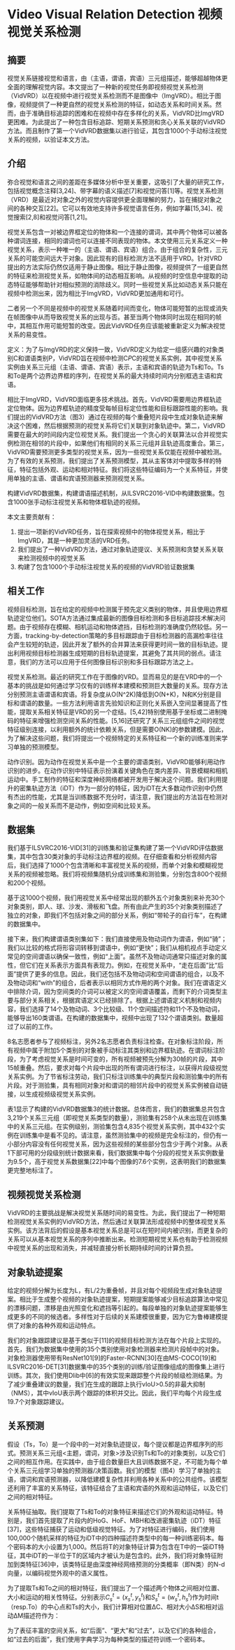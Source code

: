 # Video Visual Relation Detection 视频视觉关系检测

## 摘要

视觉关系链接视觉和语言，由（主语，谓语，宾语）三元组描述，能够超越物体更全面的理解视觉内容。本文提出了一种新的视觉任务即视频视觉关系检测（VidVRD）以在视频中进行视觉关系检测而不是图像中（ImgVRD）。相比于图像，视频提供了一种更自然的视觉关系检测的特征，如动态关系和时间关系。然而，由于准确目标追踪的困难和在视频中存在多样化的关系，VidVRD比ImgVRD更困难。为此提出了一种包含目标追踪、短期关系预测和贪心关系关联的VidVRD方法。而且制作了第一个VidVRD数据集以进行验证，其包含1000个手动标注视觉关系的视频，以验证本文方法。

## 介绍

弥合视觉和语言之间的差距在多媒体分析中至关重要，这吸引了大量的研究工作，包括视觉概念注释[3,24]、带字幕的语义描述[7]和视觉问答[1]等。视觉关系检测（VRD）是最近对对象之外的视觉内容提供更全面理解的努力，旨在捕捉对象之间的各种交互[22]。它可以有效地支持许多视觉语言任务，例如字幕[15,34]、视觉搜索[2,8]和视觉问答[1,21]。

视觉关系包含一对被边界框定位的物体和一个连接的谓词，其中两个物体可以被各种谓词连接，相同的谓词也可以连接不同表现的物体。本文使用三元关系定义一种视觉关系，表示一种唯一的（主语、谓语、宾语）组合。由于组合的复杂性，三元关系的可能空间远大于对象。因此现有的目标检测方法不适用于VRD。针对VRD提出的方法实际仍然仅适用于静止图像。相比于静止图像，视频提供了一组更自然的特征来检测视觉关系，如物体间的动态相互影响。从视频的时空信息中提取的动态特征能够帮助针对相似预测的消除歧义。同时一些视觉关系比如动态关系只能在视频中检测出来，因为相比于ImgVRD，VidVRD更加通用和可行。

二者另一个不同是视频中的视觉关系随着时间而变化，物体可能短暂的出现或消失在帧图像中从而导致视觉关系的出现与否。甚至当两个物体同时出现在相同的帧中，其相互作用可能短暂的改变。因此VidVRD任务应该能被重新定义为解决视觉关系的易变性。

定义：为了与ImgVRD的定义保持一致，VidVRD定义为给定一组感兴趣的对象类别C和谓语类别P，VidVRD旨在视频中检测C*P*C的视觉关系实例，其中视觉关系实例由关系三元组（主语、谓语、宾语）表示，主语和宾语的轨迹为Ts和To。Ts和To是两个边界边界框的序列，在视觉关系的最大持续时间内分别框选主语和宾语。

相比于ImgVRD，VidVRD面临更多技术挑战。首先，VidVRD需要用边界框轨迹定位物体。因为边界框轨迹的精度受每帧目标定位性能和目标跟踪性能的影响。我们提出的VidVRD方法（图3）通过在视频的每个重叠短片段中生成对象轨迹来解决这个困难，然后根据预测的视觉关系将它们关联到对象轨迹中。第二，VidVRD需要在最大的时间段内定位视觉关系。我们提出一个贪心的关联算法以合并视觉实例检测在相邻的片段中，如果他们有相同的关系三元组并且轨迹高度重合。第三，VidVRD需要预测更多类型的视觉关系，因为一些视觉关系仅能在视频中被检测。为了有效的关系预测，我们提出了关系预测模型，其从主客体对中提取多样的特征，特征包括外观、运动和相对特征。我们将这些特征编码为一个关系特征，并使用单独的主语、谓语和宾语预测器来预测视觉关系。

构建VidVRD数据集，构建谓语描述机制，从ILSVRC2016-VID中构建数据集。包含1000张手动标注视觉关系和物体框轨迹的视频。

本文主要贡献有：
1. 提出一项新的VidVRD任务，旨在探索视频中的物体视觉关系，相比于ImgVRD，其是一种更加灵活的VRD任务。
2. 我们提出了一种VidVRD方法，通过对象轨迹提议、关系预测和贪婪关系关联来检测视频中的视觉关系
3. 构建了包含1000个手动标注视觉关系的视频的VidVRD验证数据集

## 相关工作

视频目标检测，旨在给定的视频中检测属于预先定义类别的物体，并且使用边界框轨迹定位他们。SOTA方法通过集成最新的图像目标检测和多目标追踪技术解决问题。由于视频存在模糊、相机运动和物体遮挡，目标检测的准确度仍然较低。另一方面，tracking-by-detection策略的多目标跟踪由于目标检测器的高漏检率往往会产生较短的轨迹，因此开发了额外的合并算法来获得更时间一致的目标轨迹。提出利用视频目标检测器生成短期的目标轨迹提案，其避免了其共同的弱点。请注意，我们的方法可以应用于任何图像目标识别和多目标跟踪方法之上。

视觉关系检测。最近的研究工作在于图像的VRD。显而易见的是在VRD中的一个基本的挑战是如何通过学习仅有的训练样本建模和预测巨大数量的关系。现存方法分别预测主语谓语和宾语。将复杂度从O(N^2K)降低到O(N+K)，N和K分别是目标和谓语的数量。一些方法利用语言先验知识和正则化关系嵌入空间显著提高了性能，提取关系相关特征是VRD的另一个症结。[5,42]特别使用基于坐标或二进制掩码的特征来增强检测空间关系的性能。[5,16]还研究了关系三元组组件之间的视觉特征级别连接，以利用额外的统计依赖关系，但是需要O(NK)的参数建模。因此，为了解决这些问题，我们将提出一个视频特定的关系特征和一个新的训练准则来学习单独的预测模型。

动作识别。因为动作在视觉关系中是一个主要的谓语类别，VidVRD能够利用动作识别的进步。在动作识别中特征表示扮演着关键角色在类内差异、背景模糊和相机运动中。手工制作的特征和深度神经网络都被开发用于解决这个问题。我们利用提升的密集轨迹方法（iDT）作为一部分的特征，因为iDT在大多数动作识别中仍然有杰出的性能，尤其是当训练数据不充分时，请注意，我们提出的方法旨在检测对象之间的一般关系而不是动作，例如空间和比较关系。

## 数据集

我们基于ILSVRC2016-VID[31]的训练集和验证集构建了第一个VidVRD评估数据集，其中包含30类对象的手动标注边界框的视频。在仔细查看和分析视频内容后，我们选择了1000个包含清晰和丰富视觉关系的视频，而单个对象和模糊视觉关系的视频被忽略。我们将视频集随机分成训练集和测验集，分别包含800个视频和200个视频。

基于这1000个视频，我们用视觉关系中经常出现的额外五个对象类别来补充30个对象类别，即人、球、沙发、滑板和飞盘。所有由此产生的35个对象类别描述了独立的对象，即我们不包括对象之间的部分关系，例如“带轮子的自行车”，在构建的数据集中。

接下来，我们构建谓语类别集如下：我们直接使用及物动词作为谓语，例如“骑”；我们以比较的格式将形容词转移到谓语中，例如“更快”；我们从相机视点手动定义常见的空间谓语以确保一致性，例如“上面”。虽然不及物动词通常只描述对象的属性，但它们在关系表示方面具有表现力。例如，在视觉关系中，“走在后面”比“后面”提供了更多的信息。因此，我们还包括不及物动词和空间谓语的组合，以及不及物动词和“with”的组合，后者表示以相同方式作用的两个对象。我们在谓语定义中排除介词，因为空间类的介词可以被定义的空间谓语覆盖，而剩下的介词类型主要与部分关系相关，根据宾语定义已经排除了。根据上述谓语定义机制和视频内容，我们选择了14个及物动词、3个比较级、11个空间描述符和11个不及物动词，能够导出160类谓语。在构建的数据集中，视频中出现了132个谓语类别。数量超过了以前的工作。

8名志愿者参与了视频标注，另外2名志愿者负责标注检查。在对象标注阶段，所有视频中属于附加5个类别的对象被手动标注其类别和边界框轨迹。在谓词标注阶段，为了考虑视觉关系是时间可变的，所有视频被预先分解为30帧的片段，其中15帧重叠。然后，要求对每个片段中出现的所有谓词进行标注，以获得片段级视觉关系实例。为了节省标注劳动，我们只标注训练集中的典型片段和测验集中的所有片段。对于测验集，具有相同对象对和谓词的相邻片段中的视觉关系实例被自动链接，以生成视频级视觉关系实例。

表1显示了构建的VidVRD数据集3的统计数据。总体而言，我们的数据集总共包含3,219个关系三元组（即视觉关系类型的数量），测验集有258个从未出现在训练集中的关系三元组。在实例级别，测验集包含4,835个视觉关系实例，其中432个实例在训练集中是看不见的。请注意，虽然测验集中的视频是完全标注的，但仍有一小部分内容没有任何视觉关系，因为这些视频的某些部分包含少于两个对象。从表1下部可用的分段级别统计数据来看，我们数据集中每个分段的视觉关系实例数量为9.5个，高于视觉关系数据集[22]中每个图像的7.6个实例，这表明我们的数据集更完整地标注了。

## 视频视觉关系检测

VidVRD的主要挑战是解决视觉关系随时间的易变性。为此，我们提出了一种短期检测视觉关系实例的VidVRD方法，然后通过关联算法形成视频中的整体视觉关系实例。该方法背后的假设是基本视觉关系总是可以在短时间内被识别，而更复杂的关系可以从基本视觉关系的序列中推断出来。检测短期视觉关系也有助于检测视频中视觉关系的出现和消失，并减轻直接分析长期持续时间的计算负担。

## 对象轨迹提案

给定的视频分解为长度为L，有L/2为重叠帧，并且对每个视频段生成对象轨迹提案。相比于生成整个视频的对象轨迹提案，短期提案能够减少目标追踪算法中常见的漂移问题，漂移是由光照变化和遮挡等引起的。每段单独的对象轨迹提案能够生成更多的不同的候选者。多样性对于后续的关系建模很重要，因为它为鲁棒建模提供了对象的各种外观和运动特点。

我们的对象跟踪建议是基于类似于[11]的视频目标检测方法在每个片段上实现的。首先，我们为数据集中使用的35个类别使用对象检测器来检测片段帧中的对象。对象检测器使用带有ResNet101[9]的Faster-RCNN[30]在由MS-COCO[19]和ILSVRC2016-DET[31]数据集中的35个类别的训练/验证图像组成的图像集上进行训练。其次，我们使用Dlib中[6]的有效实现来跟踪整个片段的帧级检测结果。为了减少重叠建议的数量，我们在生成的跟踪上执行vIoU>0.5的非最大抑制（NMS），其中vIoU表示两个跟踪的体积并交比。因此，我们平均每个片段生成19.7个对象跟踪建议。

## 关系预测

假设（Ts，To）是一个段中的一对对象轨迹提议，每个提议都是边界框序列的形式。预测关系三元组<主题，谓词，对象>涉及识别Ts和To的对象类别，以及它们之间的相互作用。在实践中，由于组合数量巨大且训练数据不足，不可能为每个单个关系三元组学习单独的预测器/决策函数。我们的模型（图4）学习了单独的主语，谓词和宾语预测器，以降低建模复杂性并利用各种关系中的公共组件。该模型还利用了丰富的关系特征，该特征结合了主语和宾语的外观和运动特征，以及它们之间的相对特征。

关系特征抽取。我们提取了Ts和To的对象特征来描述它们的外观和运动特征。特别是，我们首先提取了片段内的HoG、HoF、MBH和改进密集轨迹（iDT）特征[37]，这些特征捕获了运动和低级视觉特征。为了对特征进行编码，我们使用100,000个随机采样的特征为iDT中的四种描述符类型中的每一种训练密码本。每个密码本的大小设置为1,000。然后将T的对象特征计算为包含在T中的一袋iDT特征，其中iDT的一半位于T的区域内才被认为是包含的。此外，我们将对象特征附加到类特征[36]中，该类特征是由深度神经网络预测的分类概率（即N类）的N-d向量，以编码视觉外观中的语义属性。

为了提取Ts和To之间的相对特征，我们提出了一个描述两个物体之间相对位置、大小和运动的相关性特征。分别表示${C_s}^t=(x_s^t, y_s^t)$和${S_s}^t=(w_s^t, h_s^t)$作为时间t（resp.To）的中心点和Ts的大小，我们计算相对位置ΔC、相对大小ΔS和相对运动ΔM描述符作为：

为了表征丰富的空间关系，如“后面”、“更大”和“过去”，以及它们的各种组合，如“过去的后面”，我们使用字典学习为每种类型的描述符训练一个密码本。



